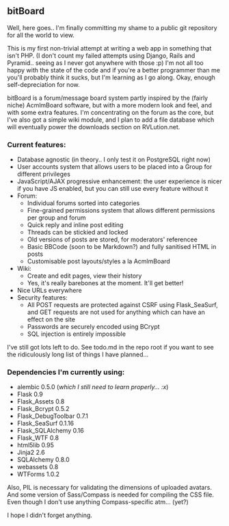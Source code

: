 ## bitBoard

Well, here goes.. I'm finally committing my shame to a public git repository for
all the world to view.

This is my first non-trivial attempt at writing a web app in something that
isn't PHP. (I don't count my failed attempts using Django, Rails and Pyramid..
seeing as I never got anywhere with those :p) I'm not all too happy with the
state of the code and if you're a better programmer than me you'll probably
think it sucks, but I'm learning as I go along. Okay, enough self-depreciation
for now.

bitBoard is a forum/message board system partly inspired by the (fairly niche)
AcmlmBoard software, but with a more modern look and feel, and with some extra
features. I'm concentrating on the forum as the core, but I've also got a
simple wiki module, and I plan to add a file database which will eventually
power the downloads section on RVLution.net.

### Current features:

- Database agnostic (in theory.. I only test it on PostgreSQL right now)
- User accounts system that allows users to be placed into a Group for different
  privileges
- JavaScript/AJAX progressive enhancement: the user experience is nicer if you
  have JS enabled, but you can still use every feature without it
- Forum:
    - Individual forums sorted into categories
    - Fine-grained permissions system that allows different permissions per
      group and forum
    - Quick reply and inline post editing
    - Threads can be stickied and locked
    - Old versions of posts are stored, for moderators' referencee
    - Basic BBCode (soon to be Markdown?) and fully sanitised HTML in posts
    - Customisable post layouts/styles a la AcmlmBoard
- Wiki:
    - Create and edit pages, view their history
    - Yes, it's really barebones at the moment. It'll get better!
- Nice URLs everywhere
- Security features:
    - All POST requests are protected against CSRF using Flask_SeaSurf, and
      GET requests are not used for anything which can have an effect on the
      site
    - Passwords are securely encoded using BCrypt
    - SQL injection is entirely impossible

I've still got lots left to do. See todo.md in the repo root if you want to see
the ridiculously long list of things I have planned...


### Dependencies I'm currently using:
- alembic 0.5.0 (*which I still need to learn properly... :x*)
- Flask 0.9
- Flask_Assets 0.8
- Flask_Bcrypt 0.5.2
- Flask_DebugToolbar 0.7.1
- Flask_SeaSurf 0.1.16
- Flask_SQLAlchemy 0.16
- Flask_WTF 0.8
- html5lib 0.95
- Jinja2 2.6
- SQLAlchemy 0.8.0
- webassets 0.8
- WTForms 1.0.2

Also, PIL is necessary for validating the dimensions of uploaded avatars. And
some version of Sass/Compass is needed for compiling the CSS file. Even though
I don't use anything Compass-specific atm... (yet?)

I hope I didn't forget anything.